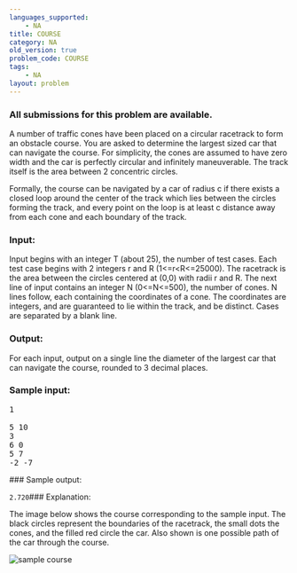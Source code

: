 ```yaml
---
languages_supported:
    - NA
title: COURSE
category: NA
old_version: true
problem_code: COURSE
tags:
    - NA
layout: problem
---
```

###  All submissions for this problem are available. 

A number of traffic cones have been placed on a circular racetrack to form an obstacle course. You are asked to determine the largest sized car that can navigate the course. For simplicity, the cones are assumed to have zero width and the car is perfectly circular and infinitely maneuverable. The track itself is the area between 2 concentric circles.

Formally, the course can be navigated by a car of radius c if there exists a closed loop around the center of the track which lies between the circles forming the track, and every point on the loop is at least c distance away from each cone and each boundary of the track.

### Input:

Input begins with an integer T (about 25), the number of test cases. Each test case begins with 2 integers r and R (1<=r<R<=25000). The racetrack is the area between the circles centered at (0,0) with radii r and R. The next line of input contains an integer N (0<=N<=500), the number of cones. N lines follow, each containing the coordinates of a cone. The coordinates are integers, and are guaranteed to lie within the track, and be distinct. Cases are separated by a blank line.

### Output:

For each input, output on a single line the diameter of the largest car that can navigate the course, rounded to 3 decimal places.

### Sample input:

<pre>1

5 10
3
6 0
5 7
-2 -7
</pre>### Sample output:

`2.720`### Explanation:

The image below shows the course corresponding to the sample input. The black circles represent the boundaries of the racetrack, the small dots the cones, and the filled red circle the car. Also shown is one possible path of the car through the course.

![sample course](http://www.codechef.com/download/course.png)
